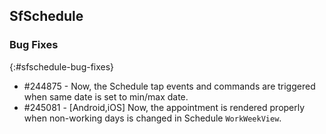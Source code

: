 ## SfSchedule

### Bug Fixes
{:#sfschedule-bug-fixes}

* #244875 - Now, the Schedule tap events and commands are triggered when same date is set to min/max date.
* #245081 - [Android,iOS] Now, the appointment is rendered properly when non-working days is changed in Schedule `WorkWeekView`.